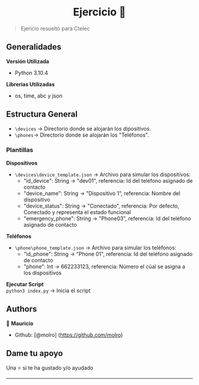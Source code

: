 <h1 align="center">Ejercicio 👋</h1>

> Ejericio resuelto para Ctelec
> 
## Generalidades
**Versión Utilizada**  
- Python 3.10.4

**Librerias Utilizadas**  
- os, time, abc y json

## Estructura General
- ``\devices`` -> Directorio donde se alojarán los dipositivos.  
- ``\phones``-> Directorio donde se alojarán los "Teléfonos".  

### Plantillas
**Dispositivos**
- ``\devices\device_template.json`` -> Archivo para simular los dispositivos:
    - "id_device": String -> "dev01", referencia: Id del teléfono asignado de contacto    
    - "device_name": String -> "Dispositivo 1", referencia: Nombre del dispositivo
    - "device_status": String -> "Conectado", referencia: Por defecto, Conectado y representa el estado funcional  
    - "emergency_phone": String -> "Phone03", referencia: Id del teléfono asignado de contacto   

**Teléfonos**
- ``\phone\phone_template.json`` -> Archivo para simular los teléfonos:
    - "id_phone": String -> "Phone 01", referencia: Id del teléfono asignado de contacto    
    - "phone": Int  ->  662233123, referencia: Número el cúal se asigna a los dispositivos
 
**Ejecutar Script**  
``python3 index.py`` -> Inicia el script

## Authors

👤 **Mauricio**

- Github: [@molro] (https://github.com/molro)

## Dame tu apoyo

Una ⭐️ si te ha gustado y/o ayudado

---
